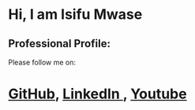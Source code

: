# Hi, I am Isifu Mwase


<h2>Professional Profile:</h2>
















Please follow me on: <h1> <a href="https://github.com/Isifu">GitHub</a>, <a href="https://www.linkedin.com/in/isifu-mwase-740a60b0//">Linkedln </a>, <a href="https://www.youtube.com/@isifumwase7420">Youtube</a></h1>
